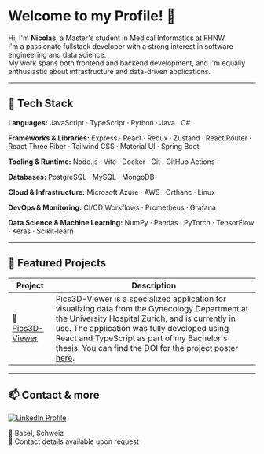 # Welcome to my Profile! 👋

Hi, I'm **Nicolas**, a Master's student in Medical Informatics at FHNW.  
I'm a passionate fullstack developer with a strong interest in software engineering and data science.  
My work spans both frontend and backend development, and I'm equally enthusiastic about infrastructure and data-driven applications.

---

## 🚀 Tech Stack

**Languages:** JavaScript · TypeScript · Python · Java · C#

**Frameworks & Libraries:** Express · React · Redux · Zustand · React Router · React Three Fiber · Tailwind CSS · Material UI · Spring Boot

**Tooling & Runtime:** Node.js · Vite · Docker · Git · GitHub Actions

**Databases:** PostgreSQL · MySQL · MongoDB

**Cloud & Infrastructure:** Microsoft Azure · AWS · Orthanc · Linux

**DevOps & Monitoring:** CI/CD Workflows · Prometheus · Grafana

**Data Science & Machine Learning:** NumPy · Pandas · PyTorch · TensorFlow · Keras · Scikit-learn  

---

## 💼 Featured Projects

| Project | Description |
|--------|-------------|
| 🔬 [Pics3D-Viewer]() | Pics3D-Viewer is a specialized application for visualizing data from the Gynecology Department at the University Hospital Zurich, and is currently in use. The application was fully developed using React and TypeScript as part of my Bachelor's thesis. You can find the DOI for the project poster [here](https://doi.org/10.26041/fhnw-11549). | 

---

## 📫 Contact & more
<p>
  <a href="https://www.linkedin.com/in/nicolas-bopp-basel/" target="_blank">
    <img src="https://img.shields.io/badge/LinkedIn-Nicolas-blue?style=for-the-badge&logo=linkedin" alt="LinkedIn Profile">
  </a>
</p>

📍 Basel, Schweiz  
📧 Contact details available upon request   
